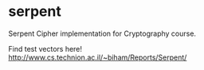 serpent
=======

Serpent Cipher implementation for Cryptography course.

Find test vectors here! http://www.cs.technion.ac.il/~biham/Reports/Serpent/
